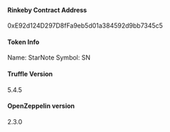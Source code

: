 #### Rinkeby Contract Address
0xE92d124D297D8fFa9eb5d01a384592d9bb7345c5

#### Token Info
Name: StarNote
Symbol: SN

#### Truffle Version
5.4.5

#### OpenZeppelin version
2.3.0






